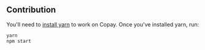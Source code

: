 ## Contribution

You'll need to [install yarn](https://yarnpkg.com/en/docs/install) to work on Copay. Once you've installed yarn, run:

```bash
yarn
npm start
```
